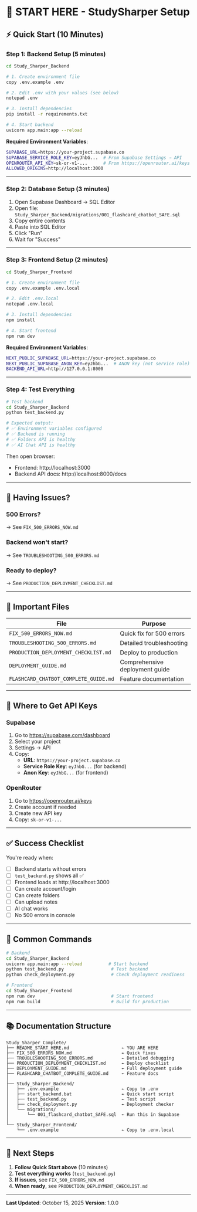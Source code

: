 # 🎯 START HERE - StudySharper Setup

## ⚡ Quick Start (10 Minutes)

### **Step 1: Backend Setup** (5 minutes)

```bash
cd Study_Sharper_Backend

# 1. Create environment file
copy .env.example .env

# 2. Edit .env with your values (see below)
notepad .env

# 3. Install dependencies
pip install -r requirements.txt

# 4. Start backend
uvicorn app.main:app --reload
```

**Required Environment Variables**:
```bash
SUPABASE_URL=https://your-project.supabase.co
SUPABASE_SERVICE_ROLE_KEY=eyJhbG...  # From Supabase Settings → API
OPENROUTER_API_KEY=sk-or-v1-...      # From https://openrouter.ai/keys
ALLOWED_ORIGINS=http://localhost:3000
```

---

### **Step 2: Database Setup** (3 minutes)

1. Open Supabase Dashboard → SQL Editor
2. Open file: `Study_Sharper_Backend/migrations/001_flashcard_chatbot_SAFE.sql`
3. Copy entire contents
4. Paste into SQL Editor
5. Click "Run"
6. Wait for "Success"

---

### **Step 3: Frontend Setup** (2 minutes)

```bash
cd Study_Sharper_Frontend

# 1. Create environment file
copy .env.example .env.local

# 2. Edit .env.local
notepad .env.local

# 3. Install dependencies
npm install

# 4. Start frontend
npm run dev
```

**Required Environment Variables**:
```bash
NEXT_PUBLIC_SUPABASE_URL=https://your-project.supabase.co
NEXT_PUBLIC_SUPABASE_ANON_KEY=eyJhbG...  # ANON key (not service role)
BACKEND_API_URL=http://127.0.0.1:8000
```

---

### **Step 4: Test Everything**

```bash
# Test backend
cd Study_Sharper_Backend
python test_backend.py

# Expected output:
# ✅ Environment variables configured
# ✅ Backend is running
# ✅ Folders API is healthy
# ✅ AI Chat API is healthy
```

Then open browser:
- Frontend: http://localhost:3000
- Backend API docs: http://localhost:8000/docs

---

## 🐛 Having Issues?

### **500 Errors?**
→ See `FIX_500_ERRORS_NOW.md`

### **Backend won't start?**
→ See `TROUBLESHOOTING_500_ERRORS.md`

### **Ready to deploy?**
→ See `PRODUCTION_DEPLOYMENT_CHECKLIST.md`

---

## 📁 Important Files

| File | Purpose |
|------|---------|
| `FIX_500_ERRORS_NOW.md` | Quick fix for 500 errors |
| `TROUBLESHOOTING_500_ERRORS.md` | Detailed troubleshooting |
| `PRODUCTION_DEPLOYMENT_CHECKLIST.md` | Deploy to production |
| `DEPLOYMENT_GUIDE.md` | Comprehensive deployment guide |
| `FLASHCARD_CHATBOT_COMPLETE_GUIDE.md` | Feature documentation |

---

## 🔑 Where to Get API Keys

### **Supabase**
1. Go to https://supabase.com/dashboard
2. Select your project
3. Settings → API
4. Copy:
   - **URL**: `https://your-project.supabase.co`
   - **Service Role Key**: `eyJhbG...` (for backend)
   - **Anon Key**: `eyJhbG...` (for frontend)

### **OpenRouter**
1. Go to https://openrouter.ai/keys
2. Create account if needed
3. Create new API key
4. Copy: `sk-or-v1-...`

---

## ✅ Success Checklist

You're ready when:

- [ ] Backend starts without errors
- [ ] `test_backend.py` shows all ✅
- [ ] Frontend loads at http://localhost:3000
- [ ] Can create account/login
- [ ] Can create folders
- [ ] Can upload notes
- [ ] AI chat works
- [ ] No 500 errors in console

---

## 🚀 Common Commands

```bash
# Backend
cd Study_Sharper_Backend
uvicorn app.main:app --reload          # Start backend
python test_backend.py                  # Test backend
python check_deployment.py              # Check deployment readiness

# Frontend
cd Study_Sharper_Frontend
npm run dev                             # Start frontend
npm run build                           # Build for production
```

---

## 📚 Documentation Structure

```
Study_Sharper_Complete/
├── README_START_HERE.md                    ← YOU ARE HERE
├── FIX_500_ERRORS_NOW.md                   ← Quick fixes
├── TROUBLESHOOTING_500_ERRORS.md           ← Detailed debugging
├── PRODUCTION_DEPLOYMENT_CHECKLIST.md      ← Deploy checklist
├── DEPLOYMENT_GUIDE.md                     ← Full deployment guide
├── FLASHCARD_CHATBOT_COMPLETE_GUIDE.md     ← Feature docs
│
├── Study_Sharper_Backend/
│   ├── .env.example                        ← Copy to .env
│   ├── start_backend.bat                   ← Quick start script
│   ├── test_backend.py                     ← Test script
│   ├── check_deployment.py                 ← Deployment checker
│   └── migrations/
│       └── 001_flashcard_chatbot_SAFE.sql  ← Run this in Supabase
│
└── Study_Sharper_Frontend/
    └── .env.example                        ← Copy to .env.local
```

---

## 🎯 Next Steps

1. **Follow Quick Start above** (10 minutes)
2. **Test everything works** (`test_backend.py`)
3. **If issues**, see `FIX_500_ERRORS_NOW.md`
4. **When ready**, see `PRODUCTION_DEPLOYMENT_CHECKLIST.md`

---

**Last Updated**: October 15, 2025
**Version**: 1.0.0
